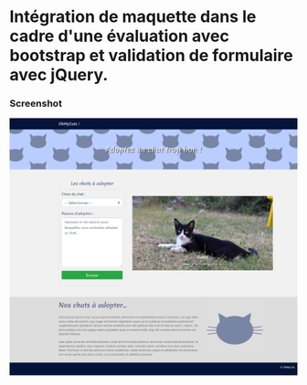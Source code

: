 # Intégration de maquette dans le cadre d'une évaluation avec bootstrap et validation de formulaire avec jQuery.

### Screenshot
![screenshot](assets/img/screenshot.png)